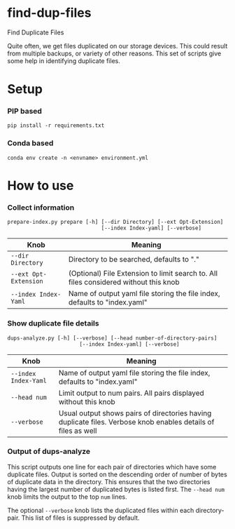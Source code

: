 # find-dup-files
Find Duplicate Files

Quite often, we get files duplicated on our storage devices. This could result
from multiple backups, or variety of other reasons. This set of scripts give 
some help in identifying duplicate files.  

# Setup

### PIP based

``` 
pip install -r requirements.txt
```

### Conda based
```
conda env create -n <envname> environment.yml
```

# How to use
### Collect information
```
prepare-index.py prepare [-h] [--dir Directory] [--ext Opt-Extension]
                              [--index Index-yaml] [--verbose]
```

| Knob | Meaning |
| ----- | -------- |
|```--dir Directory``` | Directory to be searched, defaults to "." |
|```--ext Opt-Extension``` | (Optional) File Extension to limit search to. All files considered without this knob |
|```--index Index-Yaml``` | Name of output yaml file storing the file index, defaults to "index.yaml" |

### Show duplicate file details
```
dups-analyze.py [-h] [--verbose] [--head number-of-directory-pairs]
                       [--index Index-yaml] [--verbose]
``` 
| Knob | Meaning |
| ----- | -------- |
|```--index Index-Yaml``` | Name of output yaml file storing the file index, defaults to "index.yaml" |
|```--head num``` | Limit output to num pairs. All pairs displayed without this knob |
|```--verbose``` | Usual output shows pairs of directories having duplicate files. Verbose knob enables details of files as well |

### Output of dups-analyze

This script outputs one line for each pair of directories which have some duplicate files.
Output is sorted on the descending order of number of bytes of duplicate data in the directory.
This ensures that the two directories having the largest number of duplicated bytes is listed first.
The ```--head num``` knob limits the output to the top ```num``` lines.

The optional ```--verbose``` knob lists the duplicated files within each directory-pair. This list
of files is suppressed by default.
  

